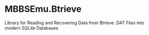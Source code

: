 # MBBSEmu.Btrieve
Library for Reading and Recovering Data from Btrieve .DAT Files into modern SQLite Databases
